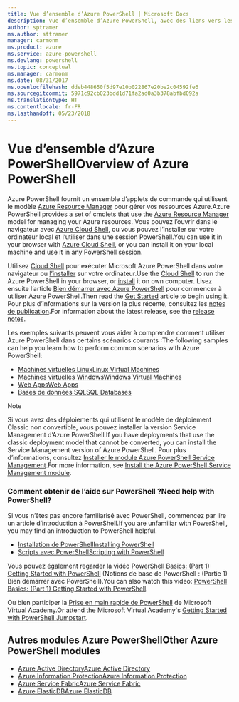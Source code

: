 ```yaml
---
title: Vue d’ensemble d’Azure PowerShell | Microsoft Docs
description: Vue d’ensemble d’Azure PowerShell, avec des liens vers les procédures d’installation et de configuration.
author: sptramer
ms.author: sttramer
manager: carmonm
ms.product: azure
ms.service: azure-powershell
ms.devlang: powershell
ms.topic: conceptual
ms.manager: carmonm
ms.date: 08/31/2017
ms.openlocfilehash: ddeb448650f5d97e10b022867e20be2c04592fe6
ms.sourcegitcommit: 5971c92cb023bdd1d71fa2ad0a3b378abfbd092a
ms.translationtype: HT
ms.contentlocale: fr-FR
ms.lasthandoff: 05/23/2018
---
```

# <a name="overview-of-azure-powershell"></a><span data-ttu-id="4e46b-103">Vue d’ensemble d’Azure PowerShell</span><span class="sxs-lookup"><span data-stu-id="4e46b-103">Overview of Azure PowerShell</span></span>

<span data-ttu-id="4e46b-104">Azure PowerShell fournit un ensemble d’applets de commande qui utilisent le modèle [Azure Resource Manager](/azure/azure-resource-manager/resource-group-overview) pour gérer vos ressources Azure.</span><span class="sxs-lookup"><span data-stu-id="4e46b-104">Azure PowerShell provides a set of cmdlets that use the [Azure Resource Manager](/azure/azure-resource-manager/resource-group-overview) model for managing your Azure resources.</span></span> <span data-ttu-id="4e46b-105">Vous pouvez l’ouvrir dans le navigateur avec [Azure Cloud Shell](/azure/cloud-shell/overview), ou vous pouvez l’installer sur votre ordinateur local et l’utiliser dans une session PowerShell.</span><span class="sxs-lookup"><span data-stu-id="4e46b-105">You can use it in your browser with [Azure Cloud Shell](/azure/cloud-shell/overview), or you can install it on your local machine and use it in any PowerShell session.</span></span>

<span data-ttu-id="4e46b-106">Utilisez [Cloud Shell](/azure/cloud-shell/overview) pour exécuter Microsoft Azure PowerShell dans votre navigateur ou [l’installer](install-azurerm-ps.md) sur votre ordinateur.</span><span class="sxs-lookup"><span data-stu-id="4e46b-106">Use the [Cloud Shell](/azure/cloud-shell/overview) to run the Azure PowerShell in your browser, or [install](install-azurerm-ps.md) it on own computer.</span></span> <span data-ttu-id="4e46b-107">Lisez ensuite l’article [Bien démarrer avec Azure PowerShell](get-started-azureps.md) pour commencer à utiliser Azure PowerShell.</span><span class="sxs-lookup"><span data-stu-id="4e46b-107">Then read the [Get Started](get-started-azureps.md) article to begin using it.</span></span> <span data-ttu-id="4e46b-108">Pour plus d’informations sur la version la plus récente, consultez les [notes de publication](release-notes-azureps.md).</span><span class="sxs-lookup"><span data-stu-id="4e46b-108">For information about the latest release, see the [release notes](release-notes-azureps.md).</span></span>

<span data-ttu-id="4e46b-109">Les exemples suivants peuvent vous aider à comprendre comment utiliser Azure PowerShell dans certains scénarios courants :</span><span class="sxs-lookup"><span data-stu-id="4e46b-109">The following samples can help you learn how to perform common scenarios with Azure PowerShell:</span></span>

* [<span data-ttu-id="4e46b-110">Machines virtuelles Linux</span><span class="sxs-lookup"><span data-stu-id="4e46b-110">Linux Virtual Machines</span></span>](/azure/virtual-machines/virtual-machines-linux-powershell-samples?toc=/powershell/azure/toc.json)
* [<span data-ttu-id="4e46b-111">Machines virtuelles Windows</span><span class="sxs-lookup"><span data-stu-id="4e46b-111">Windows Virtual Machines</span></span>](/azure/virtual-machines/virtual-machines-windows-powershell-samples?toc=/powershell/azure/toc.json)
* [<span data-ttu-id="4e46b-112">Web Apps</span><span class="sxs-lookup"><span data-stu-id="4e46b-112">Web Apps</span></span>](/azure/app-service-web/app-service-powershell-samples?toc=/powershell/azure/toc.json)
* [<span data-ttu-id="4e46b-113">Bases de données SQL</span><span class="sxs-lookup"><span data-stu-id="4e46b-113">SQL Databases</span></span>](/azure/sql-database/sql-database-powershell-samples?toc=/powershell/azure/toc.json)

> [!NOTE]
> <span data-ttu-id="4e46b-114">Si vous avez des déploiements qui utilisent le modèle de déploiement Classic non convertible, vous pouvez installer la version Service Management d’Azure PowerShell.</span><span class="sxs-lookup"><span data-stu-id="4e46b-114">If you have deployments that use the classic deployment model that cannot be converted, you can install the Service Management version of Azure PowerShell.</span></span> <span data-ttu-id="4e46b-115">Pour plus d’informations, consultez [Installer le module Azure PowerShell Service Management](/powershell/azure/servicemanagement/install-azure-ps).</span><span class="sxs-lookup"><span data-stu-id="4e46b-115">For more information, see [Install the Azure PowerShell Service Management module](/powershell/azure/servicemanagement/install-azure-ps).</span></span>


### <a name="need-help-with-powershell"></a><span data-ttu-id="4e46b-116">Comment obtenir de l’aide sur PowerShell ?</span><span class="sxs-lookup"><span data-stu-id="4e46b-116">Need help with PowerShell?</span></span>

<span data-ttu-id="4e46b-117">Si vous n’êtes pas encore familiarisé avec PowerShell, commencez par lire un article d’introduction à PowerShell.</span><span class="sxs-lookup"><span data-stu-id="4e46b-117">If you are unfamiliar with PowerShell, you may find an introduction to PowerShell helpful.</span></span>

* [<span data-ttu-id="4e46b-118">Installation de PowerShell</span><span class="sxs-lookup"><span data-stu-id="4e46b-118">Installing PowerShell</span></span>](/powershell/scripting/installing-windows-powershell)
* [<span data-ttu-id="4e46b-119">Scripts avec PowerShell</span><span class="sxs-lookup"><span data-stu-id="4e46b-119">Scripting with PowerShell</span></span>](/powershell/scripting/scripting-with-windows-powershell)

<span data-ttu-id="4e46b-120">Vous pouvez également regarder la vidéo [PowerShell Basics: (Part 1) Getting Started with PowerShell](https://channel9.msdn.com/Blogs/Taste-of-Premier/PowerShellBasicsPart1) (Notions de base de PowerShell : (Partie 1) Bien démarrer avec PowerShell).</span><span class="sxs-lookup"><span data-stu-id="4e46b-120">You can also watch this video: [PowerShell Basics: (Part 1) Getting Started with PowerShell](https://channel9.msdn.com/Blogs/Taste-of-Premier/PowerShellBasicsPart1).</span></span>

<span data-ttu-id="4e46b-121">Ou bien participer la [Prise en main rapide de PowerShell](https://mva.microsoft.com/liveevents/powershell-jumpstart) de Microsoft Virtual Academy.</span><span class="sxs-lookup"><span data-stu-id="4e46b-121">Or attend the Microsoft Virtual Academy's [Getting Started with PowerShell Jumpstart](https://mva.microsoft.com/liveevents/powershell-jumpstart).</span></span>

## <a name="other-azure-powershell-modules"></a><span data-ttu-id="4e46b-122">Autres modules Azure PowerShell</span><span class="sxs-lookup"><span data-stu-id="4e46b-122">Other Azure PowerShell modules</span></span>

* [<span data-ttu-id="4e46b-123">Azure Active Directory</span><span class="sxs-lookup"><span data-stu-id="4e46b-123">Azure Active Directory</span></span>](/powershell/azure/active-directory/)
* [<span data-ttu-id="4e46b-124">Azure Information Protection</span><span class="sxs-lookup"><span data-stu-id="4e46b-124">Azure Information Protection</span></span>](/powershell/azure/aip/)
* [<span data-ttu-id="4e46b-125">Azure Service Fabric</span><span class="sxs-lookup"><span data-stu-id="4e46b-125">Azure Service Fabric</span></span>](/powershell/azure/service-fabric/)
* [<span data-ttu-id="4e46b-126">Azure ElasticDB</span><span class="sxs-lookup"><span data-stu-id="4e46b-126">Azure ElasticDB</span></span>](/powershell/azure/elasticdbjobs/)
